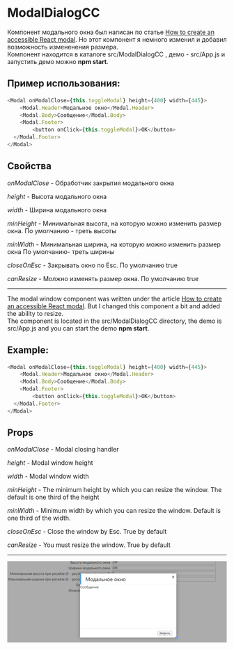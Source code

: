# ModalDialogCC

Компонент модального окна был написан по статье [How to create an accessible React modal](https://levelup.gitconnected.com/how-to-create-an-accessible-react-modal-5b87e6a27503?ref=heydesigner). Но этот компонент я немного изменил и добавил возможность измененения размера.<br />
Компонент находится в каталоге src/ModalDialogCC , демо - src/App.js и запустить демо можно **npm start**.

## Пример использования:

```javascript
<Modal onModalClose={this.toggleModal} height={400} width={445}>
	<Modal.Header>Модальное окно</Modal.Header>
	<Modal.Body>Сообщение</Modal.Body>
	<Modal.Footer>
		<button onClick={this.toggleModal}>OK</button>
  </Modal.Footer>
</Modal>
```

## Свойства

*onModalClose* - Обработчик закрытия модального окна

*height* - Высота модального окна

*width* - Ширина модального окна

*minHeight* - Минимальная высота, на которую можно изменить размер окна. По умолчанию - треть высоты

*minWidth* - Минимальная ширина, на которую можно изменить размер окна По умолчанию- треть ширины

*closeOnEsc* - Закрывать окно по Esc. По умолчанию true

*canResize* - Молжно изменять размер окна. По умолчанию true

____

The modal window component was written under the article [How to create an accessible React modal](https://levelup.gitconnected.com/how-to-create-an-accessible-react-modal-5b87e6a27503?ref=heydesigner). But I changed this component a bit and added the ability to resize. <br />
The component is located in the src/ModalDialogCC directory, the demo is src/App.js and you can start the demo **npm start**.

## Example:

```javascript
<Modal onModalClose={this.toggleModal} height={400} width={445}>
	<Modal.Header>Модальное окно</Modal.Header>
	<Modal.Body>Сообщение</Modal.Body>
	<Modal.Footer>
		<button onClick={this.toggleModal}>OK</button>
  </Modal.Footer>
</Modal>
```

## Props

*onModalClose* - Modal closing handler

*height* - Modal window height

*width* - Modal window width

*minHeight* - The minimum height by which you can resize the window. The default is one third of the height

*minWidth* - Minimum width by which you can resize the window. Default is one third of the width.

*closeOnEsc* - Close the window by Esc. True by default

*canResize* - You must resize the window. True by default
____

![Скриншот](https://github.com/SLKarol/modal-dialog-cc-react/raw/master/screenshots/screenshot.PNG)
